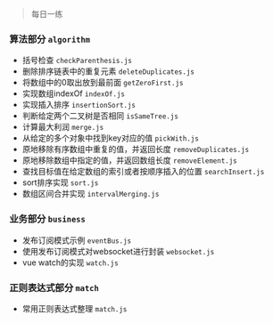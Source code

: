 > 每日一练

### 算法部分 `algorithm`
* 括号检查 `checkParenthesis.js`
* 删除排序链表中的重复元素 `deleteDuplicates.js`
* 将数组中的0取出放到最前面 `getZeroFirst.js`
* 实现数组indexOf `indexOf.js`
* 实现插入排序 `insertionSort.js`
* 判断给定两个二叉树是否相同 `isSameTree.js`
* 计算最大利润 `merge.js`
* 从给定的多个对象中找到key对应的值 `pickWith.js`
* 原地移除有序数组中重复的值，并返回长度 `removeDuplicates.js`
* 原地移除数组中指定的值，并返回数组长度 `removeElement.js`
* 查找目标值在给定数组的索引或者按顺序插入的位置 `searchInsert.js`
* sort排序实现 `sort.js`
* 数组区间合并实现 `intervalMerging.js`

### 业务部分 `business`
* 发布订阅模式示例 `eventBus.js`
* 使用发布订阅模式对websocket进行封装 `websocket.js`
* vue watch的实现 `watch.js`

### 正则表达式部分 `match`
* 常用正则表达式整理 `match.js`